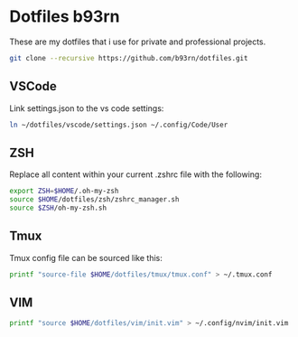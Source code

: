 # Dotfiles b93rn

These are my dotfiles that i use for private and professional projects.

```bash
git clone --recursive https://github.com/b93rn/dotfiles.git
```

## VSCode

Link settings.json to the vs code settings:

```bash
ln ~/dotfiles/vscode/settings.json ~/.config/Code/User
```

## ZSH

Replace all content within your current .zshrc file with the following:

```bash
export ZSH=$HOME/.oh-my-zsh
source $HOME/dotfiles/zsh/zshrc_manager.sh
source $ZSH/oh-my-zsh.sh
```

## Tmux

Tmux config file can be sourced like this:

```bash
printf "source-file $HOME/dotfiles/tmux/tmux.conf" > ~/.tmux.conf
```

## VIM 

```bash
printf "source $HOME/dotfiles/vim/init.vim" > ~/.config/nvim/init.vim
```
